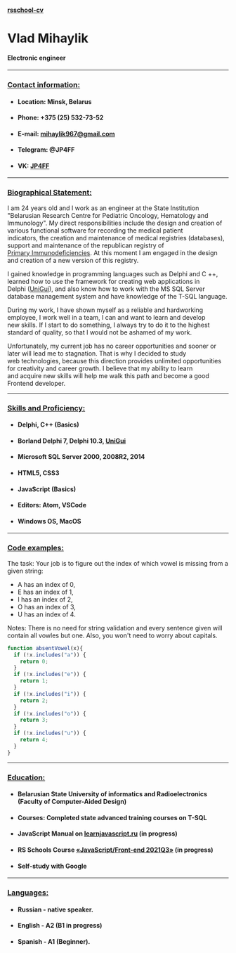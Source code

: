 #### [rsschool-cv](https://JP4FF.github.io/rsschool-cv/)

Vlad Mihaylik
======
#### Electronic engineer
***
### [**Contact information:**](#contact-information)
- #### **Location:** Minsk, Belarus
- #### **Phone:** +375 (25) 532-73-52
- #### **E-mail:** <mihaylik967@gmail.com>
- #### **Telegram:** @JP4FF
- #### **VK:** [JP4FF](https://vk.com/jp4ff "VK Site")
***

### [**Biographical Statement:**](#biographical-statement)
I am 24 years old and I work as an engineer at the State Institution "Belarusian Research Centre for Pediatric Oncology, Hematology and  
Immunology". My direct responsibilities include the design and creation of various functional software for recording the medical patient  
indicators, the creation and maintenance of medical registries (databases), support and maintenance of the republican registry of   
[Primary Immunodeficiencies](http://178.124.197.87/imreg/). At this moment I am engaged in the design and creation of a new version of this registry.  

I gained knowledge in programming languages such as Delphi and C ++, learned how to use the framework for creating web applications in  
Delphi ([UniGui](http://www.unigui.com/)), and also know how to work with the MS SQL Server database management system and have knowledge of the T-SQL language.  

During my work, I have shown myself as a reliable and hardworking employee, I work well in a team, I can and want to learn and develop  
new skills. If I start to do something, I always try to do it to the highest standard of quality, so that I would not be ashamed of my work.  

Unfortunately, my current job has no career opportunities and sooner or later will lead me to stagnation. That is why I decided to study  
web technologies, because this direction provides unlimited opportunities for creativity and career growth. I believe that my ability to learn  
and acquire new skills will help me walk this path and become a good Frontend developer.
***

### [**Skills and Proficiency:**](#skills-and-proficiency)
- #### Delphi, C++ (Basics)
- #### Borland Delphi 7, Delphi 10.3, [UniGui](http://www.unigui.com/)
- #### Microsoft SQL Server 2000, 2008R2, 2014
- #### HTML5, CSS3
- #### JavaScript (Basics)
- #### Editors: Atom, VSCode
- #### Windows OS, MacOS
***

### [**Code examples:**](#code-examples)
The task: Your job is to figure out the index of which vowel is missing from a given string:
- A has an index of 0,
- E has an index of 1,
- I has an index of 2,
- O has an index of 3,
- U has an index of 4.  

Notes: There is no need for string validation and every sentence given will contain all vowles but one. Also, you won't need to worry about capitals.  

```js
function absentVowel(x){
  if (!x.includes("a")) {
    return 0;
  }
  if (!x.includes("e")) {
    return 1;
  }
  if (!x.includes("i")) {
    return 2;
  }
  if (!x.includes("o")) {
    return 3;
  }
  if (!x.includes("u")) {
    return 4;
  }
}
```
***

### [**Education:**](#education)
- #### Belarusian State University of informatics and Radioelectronics (Faculty of Computer-Aided Design)
- #### Courses: Completed state advanced training courses on T-SQL
- #### JavaScript Manual on [learnjavascript.ru](https://learn.javascript.ru) (in progress)
- #### RS Schools Course [«JavaScript/Front-end 2021Q3»](https://rs.school/js/) (in progress)
- #### Self-study with Google
***

### [**Languages:**](#languages)
- #### Russian - native speaker.
- #### English - A2 (B1 in progress)
- #### Spanish - A1 (Beginner).
